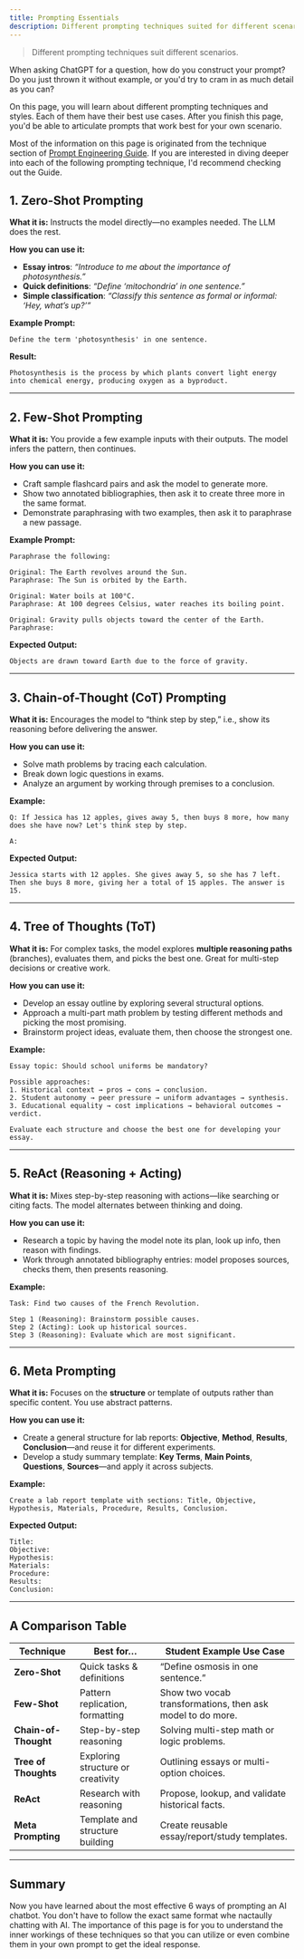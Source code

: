 ```yaml
---
title: Prompting Essentials
description: Different prompting techniques suited for different scenarios.
---
```

> Different prompting techniques suit different scenarios.

When asking ChatGPT for a question, how do you construct your prompt? Do you just thrown it without example, or you'd try to cram in as much detail as you can?

On this page, you will learn about different prompting techniques and styles. Each of them have their best use cases. After you finish this page, you'd be able to articulate prompts that work best for your own scenario.

Most of the information on this page is originated from the technique section of [Prompt Engineering Guide](https://www.promptingguide.ai/techniques). If you are interested in diving deeper into each of the following prompting technique, I'd recommend checking out the Guide.

## 1. Zero-Shot Prompting

**What it is:** Instructs the model directly—no examples needed. The LLM does the rest.

**How you can use it:**

* **Essay intros**: *“Introduce to me about the importance of photosynthesis.”*
* **Quick definitions**: *“Define ‘mitochondria’ in one sentence.”*
* **Simple classification**: *“Classify this sentence as formal or informal: ‘Hey, what’s up?’”*

**Example Prompt:**

```
Define the term 'photosynthesis' in one sentence.
```

**Result:**

```
Photosynthesis is the process by which plants convert light energy into chemical energy, producing oxygen as a byproduct.
```

---

## 2. Few-Shot Prompting

**What it is:** You provide a few example inputs with their outputs. The model infers the pattern, then continues.

**How you can use it:**

* Craft sample flashcard pairs and ask the model to generate more.
* Show two annotated bibliographies, then ask it to create three more in the same format.
* Demonstrate paraphrasing with two examples, then ask it to paraphrase a new passage.

**Example Prompt:**

```
Paraphrase the following:

Original: The Earth revolves around the Sun.
Paraphrase: The Sun is orbited by the Earth.

Original: Water boils at 100°C.
Paraphrase: At 100 degrees Celsius, water reaches its boiling point.

Original: Gravity pulls objects toward the center of the Earth.
Paraphrase:
```

**Expected Output:**

```
Objects are drawn toward Earth due to the force of gravity.
```

---

## 3. Chain-of-Thought (CoT) Prompting

**What it is:** Encourages the model to “think step by step,” i.e., show its reasoning before delivering the answer.

**How you can use it:**

* Solve math problems by tracing each calculation.
* Break down logic questions in exams.
* Analyze an argument by working through premises to a conclusion.

**Example:**

```
Q: If Jessica has 12 apples, gives away 5, then buys 8 more, how many does she have now? Let's think step by step.

A:
```

**Expected Output:**

```
Jessica starts with 12 apples. She gives away 5, so she has 7 left. Then she buys 8 more, giving her a total of 15 apples. The answer is 15.
```

---

## 4. Tree of Thoughts (ToT)

**What it is:** For complex tasks, the model explores **multiple reasoning paths** (branches), evaluates them, and picks the best one. Great for multi-step decisions or creative work.

**How you can use it:**

* Develop an essay outline by exploring several structural options.
* Approach a multi-part math problem by testing different methods and picking the most promising.
* Brainstorm project ideas, evaluate them, then choose the strongest one.

**Example:**

```
Essay topic: Should school uniforms be mandatory?

Possible approaches:
1. Historical context → pros → cons → conclusion.
2. Student autonomy → peer pressure → uniform advantages → synthesis.
3. Educational equality → cost implications → behavioral outcomes → verdict.

Evaluate each structure and choose the best one for developing your essay.
```

---

## 5. ReAct (Reasoning + Acting)

**What it is:** Mixes step-by-step reasoning with actions—like searching or citing facts. The model alternates between thinking and doing.

**How you can use it:**

* Research a topic by having the model note its plan, look up info, then reason with findings.
* Work through annotated bibliography entries: model proposes sources, checks them, then presents reasoning.

**Example:**

```
Task: Find two causes of the French Revolution.

Step 1 (Reasoning): Brainstorm possible causes.
Step 2 (Acting): Look up historical sources.
Step 3 (Reasoning): Evaluate which are most significant.
```

---

## 6. Meta Prompting

**What it is:** Focuses on the **structure** or template of outputs rather than specific content. You use abstract patterns.

**How you can use it:**

* Create a general structure for lab reports: **Objective**, **Method**, **Results**, **Conclusion**—and reuse it for different experiments.
* Develop a study summary template: **Key Terms**, **Main Points**, **Questions**, **Sources**—and apply it across subjects.

**Example:**

```
Create a lab report template with sections: Title, Objective, Hypothesis, Materials, Procedure, Results, Conclusion.
```

**Expected Output:**

```
Title:
Objective:
Hypothesis:
Materials:
Procedure:
Results:
Conclusion:
```

---

## A Comparison Table

| Technique            | Best for…                         | Student Example Use Case                                   |
| -------------------- | --------------------------------- | ---------------------------------------------------------- |
| **Zero-Shot**        | Quick tasks & definitions         | “Define osmosis in one sentence.”                          |
| **Few-Shot**         | Pattern replication, formatting   | Show two vocab transformations, then ask model to do more. |
| **Chain-of-Thought** | Step-by-step reasoning            | Solving multi-step math or logic problems.                 |
| **Tree of Thoughts** | Exploring structure or creativity | Outlining essays or multi-option choices.                  |
| **ReAct**            | Research with reasoning           | Propose, lookup, and validate historical facts.            |
| **Meta Prompting**   | Template and structure building   | Create reusable essay/report/study templates.              |

---

## Summary

Now you have learned about the most effective 6 ways of prompting an AI chatbot. You don't have to follow the exact same format whe nactaully chatting with AI. The importance of this page is for you to understand the inner workings of these techniques so that you can utilize or even combine them in your own prompt to get the ideal response.